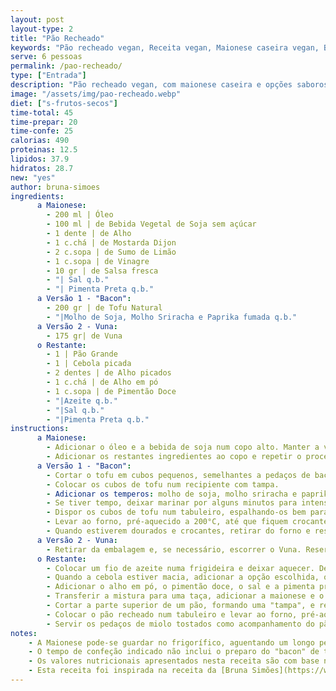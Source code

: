 ```yaml
---
layout: post
layout-type: 2
title: "Pão Recheado"
keywords: "Pão recheado vegan, Receita vegan, Maionese caseira vegan, Bacon de tofu, Vuna, Pão recheado saudável, Como fazer pão recheado vegan, Receita de bacon de tofu crocante, Como preparar maionese caseira com bebida de soja, Pão recheado vegan com tofu ou vuna, Pão recheado vegan para festas e ocasiões especiais, Receita de pão recheado com maionese vegan e tofu crocante, Como fazer tofu crocante no forno, Alternativas veganas ao bacon, Receitas veganas simples, Snacks veganos para partilhar, Pão recheado saudável e fácil, Maionese de soja, Queijo vegetal, Receitas inspiradas na Bruna Simões, Pão crocante recheado, Pratos vegan para grupos, Vegan comfort food"
serve: 6 pessoas
permalink: /pao-recheado/
type: ["Entrada"]
description: "Pão recheado vegan, com maionese caseira e opções saborosas de tofu crocante ou Vuna"
image: "/assets/img/pao-recheado.webp"
diet: ["s-frutos-secos"]
time-total: 45
time-prepar: 20
time-confe: 25
calorias: 490
proteinas: 12.5
lipidos: 37.9
hidratos: 28.7
new: "yes"  
author: bruna-simoes
ingredients:
      a Maionese:
        - 200 ml | Óleo
        - 100 ml | de Bebida Vegetal de Soja sem açúcar
        - 1 dente | de Alho
        - 1 c.chá | de Mostarda Dijon
        - 2 c.sopa | de Sumo de Limão
        - 1 c.sopa | de Vinagre
        - 10 gr | de Salsa fresca
        - "| Sal q.b."
        - "| Pimenta Preta q.b."
      a Versão 1 - "Bacon":
        - 200 gr | de Tofu Natural
        - "|Molho de Soja, Molho Sriracha e Paprika fumada q.b."
      a Versão 2 - Vuna:
        - 175 gr| de Vuna
      o Restante:
        - 1 | Pão Grande
        - 1 | Cebola picada
        - 2 dentes | de Alho picados
        - 1 c.chá | de Alho em pó
        - 1 c.sopa | de Pimentão Doce
        - "|Azeite q.b."
        - "|Sal q.b."
        - "|Pimenta Preta q.b."
instructions:
      a Maionese:
        - Adicionar o óleo e a bebida de soja num copo alto. Manter a varinha mágica no fundo do copo durante os primeiros segundos e, em seguida, movimentá-la para cima e para baixo até obter uma emulsão homogénea.
        - Adicionar os restantes ingredientes ao copo e repetir o processo de emulsão. Ajustar os temperos, se necessário.        
      a Versão 1 - "Bacon":
        - Cortar o tofu em cubos pequenos, semelhantes a pedaços de bacon.
        - Colocar os cubos de tofu num recipiente com tampa.
        - Adicionar os temperos: molho de soja, molho sriracha e paprika fumada. Misturar bem até que todos os pedaços de tofu estejam uniformemente cobertos.
        - Se tiver tempo, deixar marinar por alguns minutos para intensificar os sabores. Caso contrário, prosseguir diretamente para o próximo passo.
        - Dispor os cubos de tofu num tabuleiro, espalhando-os bem para que não fiquem sobrepostos.
        - Levar ao forno, pré-aquecido a 200°C, até que fiquem crocantes. Se necessário, virar os cubos de tofu durante o tempo de forno para garantir que tostem uniformemente.
        - Quando estiverem dourados e crocantes, retirar do forno e reservar.
      a Versão 2 - Vuna:
        - Retirar da embalagem e, se necessário, escorrer o Vuna. Reservar.
      o Restante:
        - Colocar um fio de azeite numa frigideira e deixar aquecer. De seguida, refogar a cebola e o alho picados.
        - Quando a cebola estiver macia, adicionar a opção escolhida, ou o Vuna ou o Bacon.
        - Adicionar o alho em pó, o pimentão doce, o sal e a pimenta preta. Envolver bem e, se necessário, adicionar um pouco de água caso a mistura esteja seca. Deixar cozinhar durante aproximadamente 3 minutos.
        - Transferir a mistura para uma taça, adicionar a maionese e o queijo vegetal, e misturar tudo até obter uma consistência uniforme.
        - Cortar a parte superior de um pão, formando uma "tampa", e retirar todo o miolo.
        - Colocar o pão recheado num tabuleiro e levar ao forno, pré-aquecido a 190°C, durante cerca de 25 minutos. Nos últimos 8-10 minutos de forno, adicionar os pedaços de miolo ao tabuleiro para que tostem e fiquem crocantes sem risco de queimar.
        - Servir os pedaços de miolo tostados como acompanhamento do pão recheado. 
notes:
    - A Maionese pode-se guardar no frigorífico, aguentando um longo período de tempo, sem se deteriorar.
    - O tempo de confeção indicado não inclui o preparo do "bacon" de tofu, que pode variar conforme o tempo de marinada e forno.
    - Os valores nutricionais apresentados nesta receita são com base na versão do Vuna, contudo os valores entre as duas versões não variam muito.
    - Esta receita foi inspirada na receita da [Bruna Simões](https://www.instagram.com/p/DDd93DBsPB8/). 
---
```

